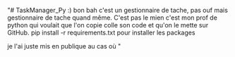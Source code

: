 "# TaskManager_Py
:) bon bah c'est un gestionnaire de tache, pas ouf mais gestionnaire de tache quand même.
C'est pas le mien c'est mon prof de python qui voulait que l'on copie colle son code et qu'on le mette sur GitHub.
 pip install -r requirements.txt
 pour installer les packages

 je l'ai juste mis en publique au cas où
" 
